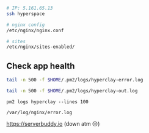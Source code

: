 
```bash
# IP: 5.161.65.13
ssh hyperspace

# nginx config
/etc/nginx/nginx.conf

# sites
/etc/nginx/sites-enabled/
```


## Check app health
```bash
tail -n 500 -f $HOME/.pm2/logs/hyperclay-error.log

tail -n 500 -f $HOME/.pm2/logs/hyperclay-out.log
```

```
pm2 logs hyperclay --lines 100
```

```
/var/log/nginx/error.log
```

https://serverbuddy.io (down atm 😔)